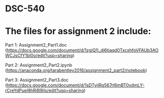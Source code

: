 # DSC-540
# The files for assignment 2 include:

Part 1: Assignment2_Part1.doc (https://docs.google.com/document/d/1zgiQ1j_di6tiaqd0TxcxhfoVFAUb3AOWCJsCfY1bl0o/edit?usp=sharing)

Part 2: Assignment2_Part2.ipynb (https://anaconda.org/tarabentley2016/assignment2_part2/notebook)

Part 3: Assignment2_Part3.doc (https://docs.google.com/document/d/1sDTyijRg567rl6mBT0vdmLY-rCreYdPueI8hRiB9iIs/edit?usp=sharing)
